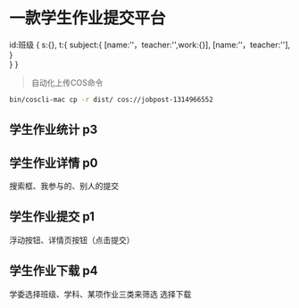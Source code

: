 # 一款学生作业提交平台


id:班级 {
    s:{},
    t:{
      subject:{
          [name:’‘，teacher:'',work:{}],
          [name:’‘，teacher:''],
      }   
    }
}
> 自动化上传COS命令
```bash
bin/coscli-mac cp -r dist/ cos://jobpost-1314966552
```
## 学生作业统计 p3
## 学生作业详情 p0
  搜索框、我参与的、别人的提交
## 学生作业提交 p1 
  浮动按钮、详情页按钮（点击提交）
## 学生作业下载 p4
  学委选择班级、学科、某项作业三类来筛选
  选择下载